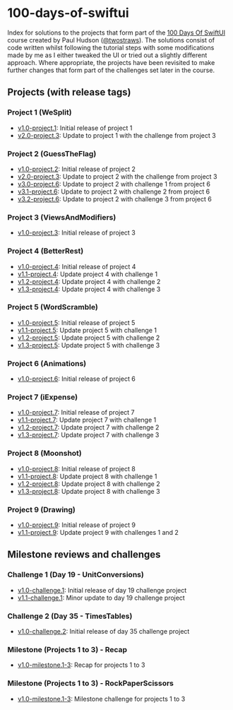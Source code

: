# 100-days-of-swiftui

Index for solutions to the projects that form part of the [100 Days Of SwiftUI](https://www.hackingwithswift.com/100/swiftui/) course created by Paul Hudson ([@twostraws](https://github.com/twostraws)). The solutions consist of code written whilst following the tutorial steps with some modifications made by me as I either tweaked the UI or tried out a slightly different approach. Where appropriate, the projects have been revisited to make further changes that form part of the challenges set later in the course.

## Projects (with release tags)

### Project 1 (WeSplit)

- [v1.0-project.1](https://github.com/bgilmour/project01-100days-WeSplit/tree/v1.0-project.1): Initial release of project 1
- [v2.0-project.3](https://github.com/bgilmour/project01-100days-WeSplit/tree/v2.0-project.3): Update to project 1 with the challenge from project 3

### Project 2 (GuessTheFlag)

- [v1.0-project.2](https://github.com/bgilmour/project02-100days-GuessTheFlag/tree/v1.0-project.2): Initial release of project 2
- [v2.0-project.3](https://github.com/bgilmour/project02-100days-GuessTheFlag/tree/v2.0-project.3): Update to project 2 with the challenge from project 3
- [v3.0-project.6](https://github.com/bgilmour/project02-100days-GuessTheFlag/tree/v3.0-project.6): Update to project 2 with challenge 1 from project 6
- [v3.1-project.6](https://github.com/bgilmour/project02-100days-GuessTheFlag/tree/v3.1-project.6): Update to project 2 with challenge 2 from project 6
- [v3.2-project.6](https://github.com/bgilmour/project02-100days-GuessTheFlag/tree/v3.2-project.6): Update to project 2 with challenge 3 from project 6

### Project 3 (ViewsAndModifiers)

- [v1.0-project.3](https://github.com/bgilmour/project03-100days-ViewsAndModifiers/tree/v1.0-project.3): Initial release of project 3

### Project 4 (BetterRest)

- [v1.0-project.4](https://github.com/bgilmour/project04-100days-BetterRest/tree/v1.0-project.4): Initial release of project 4
- [v1.1-project.4](https://github.com/bgilmour/project04-100days-BetterRest/tree/v1.1-project.4): Update project 4 with challenge 1
- [v1.2-project.4](https://github.com/bgilmour/project04-100days-BetterRest/tree/v1.2-project.4): Update project 4 with challenge 2
- [v1.3-project.4](https://github.com/bgilmour/project04-100days-BetterRest/tree/v1.3-project.4): Update project 4 with challenge 3

### Project 5 (WordScramble)

- [v1.0-project.5](https://github.com/bgilmour/project05-100days-WordScramble/tree/v1.0-project.5): Initial release of project 5
- [v1.1-project.5](https://github.com/bgilmour/project05-100days-WordScramble/tree/v1.1-project.5): Update project 5 with challenge 1
- [v1.2-project.5](https://github.com/bgilmour/project05-100days-WordScramble/tree/v1.2-project.5): Update project 5 with challenge 2
- [v1.3-project.5](https://github.com/bgilmour/project05-100days-WordScramble/tree/v1.3-project.5): Update project 5 with challenge 3

### Project 6 (Animations)

- [v1.0-project.6](https://github.com/bgilmour/project06-100days-Animations/tree/v1.0-project.6): Initial release of project 6

### Project 7 (iExpense)

- [v1.0-project.7](https://github.com/bgilmour/project07-100days-iExpense/tree/v1.0-project.7): Initial release of project 7
- [v1.1-project.7](https://github.com/bgilmour/project07-100days-iExpense/tree/v1.1-project.7): Update project 7 with challenge 1
- [v1.2-project.7](https://github.com/bgilmour/project07-100days-iExpense/tree/v1.2-project.7): Update project 7 with challenge 2
- [v1.3-project.7](https://github.com/bgilmour/project07-100days-iExpense/tree/v1.3-project.7): Update project 7 with challenge 3

### Project 8 (Moonshot)

- [v1.0-project.8](https://github.com/bgilmour/project08-100days-Moonshot/tree/v1.0-project.8): Initial release of project 8
- [v1.1-project.8](https://github.com/bgilmour/project08-100days-Moonshot/tree/v1.1-project.8): Update project 8 with challenge 1
- [v1.2-project.8](https://github.com/bgilmour/project08-100days-Moonshot/tree/v1.2-project.8): Update project 8 with challenge 2
- [v1.3-project.8](https://github.com/bgilmour/project08-100days-Moonshot/tree/v1.3-project.8): Update project 8 with challenge 3

### Project 9 (Drawing)

- [v1.0-project.9](https://github.com/bgilmour/project09-100days-Drawing/tree/v1.0-project.9): Initial release of project 9
- [v1.1-project.9](https://github.com/bgilmour/project09-100days-Drawing/tree/v1.1-project.9): Update project 9 with challenges 1 and 2

## Milestone reviews and challenges

### Challenge 1 (Day 19 - UnitConversions)

- [v1.0-challenge.1](https://github.com/bgilmour/challenge-100days-UnitConversion/tree/v1.0-challenge.1): Initial release of day 19 challenge project
- [v1.1-challenge.1](https://github.com/bgilmour/challenge-100days-UnitConversion/tree/v1.1-challenge.1): Minor update to day 19 challenge project

### Challenge 2 (Day 35 - TimesTables)

- [v1.0-challenge.2](https://github.com/bgilmour/challenge2-100days-TimesTables/tree/v1.0-challenge.2): Initial release of day 35 challenge project

### Milestone (Projects 1 to 3) - Recap

- [v1.0-milestone.1-3](https://github.com/bgilmour/milestone1to3-100days-Recap/tree/v1.0-milestone.1-3): Recap for projects 1 to 3

### Milestone (Projects 1 to 3) - RockPaperScissors

- [v1.0-milestone.1-3](https://github.com/bgilmour/milestone1to3-100days-RockPaperScissors/tree/v1.0-milestone.1-3): Milestone challenge for projects 1 to 3
